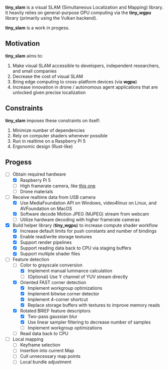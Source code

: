 **tiny_slam** is a visual SLAM (Simultaneous Localization and Mapping) library. It heavily relies on general-purpose GPU computing via the **tiny_wgpu** library (primarily using the Vulkan backend).

**tiny_slam** is a work in progess.

## Motivation

**tiny_slam** aims to:

1. Make visual SLAM accessible to developers, independent researchers, and small companies
2. Decrease the cost of visual SLAM
3. Bring edge computing to cross-platform devices (via **wgpu**)
4. Increase innovation in drone / autonomous agent applications that are unlocked given precise localization

## Constraints

**tiny_slam** imposes these constraints on itself:

1. Minimize number of dependencies
2. Rely on computer shaders whenever possible
3. Run in realtime on a Raspberry Pi 5
4. Ergonomic design (Rust-like)

## Progess

- [ ]  Obtain required hardware
    - [x]  Raspberry Pi 5
    - [ ]  High framerate camera, like [this one](https://www.amazon.com/Arducam-Distortion-Microphones-Computer-Raspberry/dp/B096M5DKY6?ref_=ast_sto_dp&th=1&psc=1)
    - [ ]  Drone materials
- [ ]  Receive realtime data from USB camera
    - [x]  Use MediaFoundation API on Windows, video4linux on Linux, and AVFoundation on MacOS
    - [x]  Software decode Motion JPEG (MJPEG) stream from webcam
    - [ ]  Utilize hardware decoding with higher framerate cameras
- [x]  Build helper library (**tiny_wgpu**) to increase compute shader workflow
    - [x]  Increase default limits for push constants and number of bindings
    - [x]  Enable read/write storage textures
    - [x]  Support render pipelines
    - [x]  Support reading data back to CPU via staging buffers
    - [x]  Support multiple shader files
- [ ]  Feature detection
    - [ ]  Color to grayscale conversion
        - [x]  Implement manual luminance calculation
        - [ ]  (Optional) Use Y channel of YUV stream directly
    - [x]  Oriented FAST corner detection
        - [x]  Implement workgroup optimizations
        - [x]  Implement bitwise corner detector
        - [x]  Implement 4-corner shortcut
        - [x]  Replace storage buffers with textures to improve memory reads
    - [x]  Rotated BRIEF feature descriptors
        - [x]  Two-pass gaussian blur
        - [x]  Use linear sampler filtering to decrease number of samples
        - [ ]  Implement workgroup optimizations
    - [ ]  Read data back to CPU
- [ ]  Local mapping
    - [ ]  Keyframe selection
    - [ ]  Insertion into current Map
    - [ ]  Cull unnecessary map points
    - [ ]  Local bundle adjustment